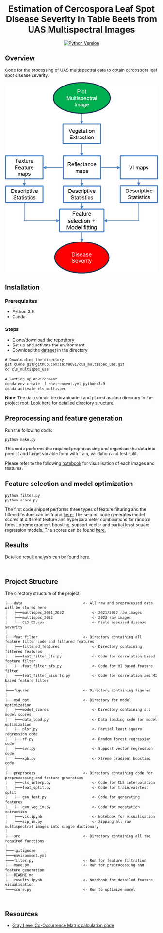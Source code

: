 <div align="center">

# Estimation of Cercospora Leaf Spot Disease Severity in Table Beets from UAS Multispectral Images

<!-- Python Version Badge -->
[![Python Version](https://img.shields.io/badge/python-3.9-blue.svg)](https://python.org)

</div>

## **Overview**
Code for the processing of UAS multispectral data to obtain cercospora leaf spot disease severity.
<p align="center">
  <img src="figures/overview.png" alt="Algorithm">
</p>

## **Installation**
### Prerequisites
- Python 3.9
- Conda
### Steps
- Clone/download the repository 
- Set up and activate the environment 
- Download the [dataset](https://data.mendeley.com/preview/v9b7rwrwx9?a=01237083-094e-4fa6-bf1e-8c5829e14e64) in the directory
```shell
# Downloading the directory
git clone git@github.com:saif8091/cls_multispec_uas.git
cd cls_multispec_uas

# Setting up environment
conda env create -f environment.yml python=3.9
conda activate cls_multispec
```
**Note**: The data should be downloaded and placed as data directory in the project root. Look [here](#project-structure) for detailed directory structure.

## **Preprocessing and feature generation**
Run the following code:
```shell
python make.py
```
This code performs the required preprocessing and organises the data into predict and target variable form with train, validation and test split.

Please refer to the following [notebook](preprocess/vis.ipynb) for visualisation of each images and features.

## **Feature selection and model optimization**
```shell
python filter.py
python score.py
```
The first code snippet performs three types of feature filturing and the filtered feature can be found [here.](feat_filter/filtered_features)
The second code generates model scores at different feature and hyperparameter combinations for random forest, xtreme gradient boosting, support vector and partial least square regression models. The scores can be found [here.](mod_opt/model_scores)

## **Results**
Detailed result analysis can be found [here.](results.ipynb)

<br>

## **Project Structure**

The directory structure of the project:

```
├───data                            <- All raw and preprocessed data will be stored here
│   ├───multispec_2021_2022             <- 2021/2022 raw images
│   ├───multispec_2023                  <- 2023 raw images
│   └───CLS_DS.csv                      <- Field assessed disease severity
│
├───feat_filter                     <- Directory containing all feature filter code and filtured features
│   ├───filtered_features               <- Directory containing filtered features
│   ├───feat_filter_cfs.py              <- Code for correlation based feature filter
│   ├───feat_filter_mfs.py              <- Code for MI based feature filter
│   └───feat_filter_micorfs.py          <- Code for correlation and MI based feature filter
│
├───figures                         <- Directory containing figures
│
├───mod_opt                         <- Directory for model optimization
│   ├───model_scores                    <- Directory containing all model scores
│   ├───data_load.py                    <- Data loading code for model optimization
│   ├───plsr.py                         <- Partial least square regression code
│   ├───rf.py                           <- Random forest regression code
│   ├───svr.py                          <- Support vector regression code
│   └───xgb.py                          <- Xtreme gradient boosting code
│   
├───preprocess                      <- Directory containing code for preprocessing and feature generation
|   ├───cls_interp.py                   <- Code for CLS interpolation
|   ├───feat_split.py                   <- Code for train/val/test split
|   ├───gen_feat.py                     <- Code for generating features
|   ├───gen_veg_im.py                   <- Code for vegetation extraction
|   ├───vis.ipynb                       <- Notebook for visualisation
|   └───zip_im.py                       <- Zipping all raw multispectral images into single dictionary
|
├───src                             <- Directory containing all the required functions 
|
├───.gitignore
├───environment.yml                 
├───filter.py                       <- Run for feature filtration
├───make.py                         <- Run for preprocessing and feature generation
├───README.md
├───results.ipynb                   <- Notebook for detailed feature visualisation
└───score.py                        <- Run to optimize model
```
<br>

## **Resources**
- [Gray Level Co-Occurrence Matrix calculation code](https://github.com/tzm030329/GLCM)